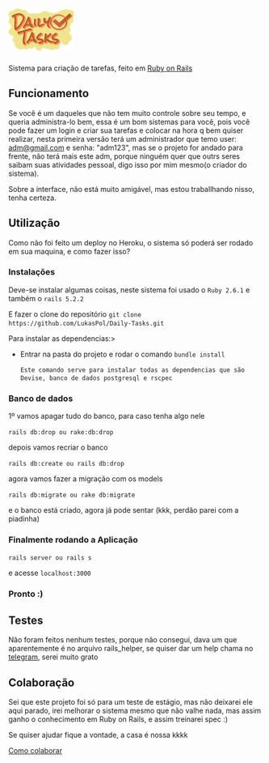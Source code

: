 # ![Daily Tasks](/app/assets/images/logo.png)

Sistema para criação de tarefas, feito em [Ruby on Rails](https://rubyonrails.org)

## Funcionamento

Se você é um daqueles que não tem muito controle sobre seu tempo, e queria administra-lo bem, essa é um bom sistemas para você, pois você pode fazer um login e criar sua tarefas e colocar na hora q bem quiser realizar, nesta primeira versão terá um administrador que temo user: adm@gmail.com e senha: "adm123", mas se o projeto for andado para frente, não terá mais este adm, porque ninguém quer que outrs seres saibam suas atividades pessoal, digo isso por mim mesmo(o criador do sistema).

Sobre a interface, não está muito amigável, mas estou traballhando nisso, tenha certeza.

## Utilização

Como não foi feito um deploy no Heroku, o sistema só poderá ser rodado em sua maquina, e como fazer isso?

### Instalações

Deve-se instalar algumas coisas, neste sistema foi usado o `Ruby 2.6.1` e também o `rails 5.2.2`

E fazer o clone do repositório `git clone https://github.com/LukasPol/Daily-Tasks.git`

Para instalar as dependencias:> 
- Entrar na pasta do projeto e rodar o comando `bundle install`

      Este comando serve para instalar todas as dependencias que são
      Devise, banco de dados postgresql e rscpec
      
### Banco de dados

1º vamos apagar tudo do banco, para caso tenha algo nele

`rails db:drop ou rake:db:drop`

depois vamos recriar o banco

`rails db:create ou rails db:drop`

agora vamos fazer a migração com os models

`rails db:migrate ou rake db:migrate`

e o banco está criado, agora já pode sentar (kkk, perdão parei com a piadinha)

### Finalmente rodando a Aplicação

`rails server ou rails s`

e acesse
`localhost:3000`

### Pronto :)

## Testes

Não foram feitos nenhum testes, porque não consegui, dava um que aparentemente é no arquivo rails_helper, se quiser dar um help chama no [telegram](https://web.telegram.org/#/im?p=@LukasPol), serei muito grato

## Colaboração

Sei que este projeto foi só para um teste de estágio, mas não deixarei ele aqui parado, irei melhorar o sistema mesmo que não valhe nada, mas assim ganho o conhecimento em Ruby on Rails, e assim treinarei spec :)

Se quiser ajudar fique a vontade, a casa é nossa kkkk

[Como colaborar](https://github.com/nfephp-org/nfephp/wiki/Contribuindo-usando-o-GitHub)
